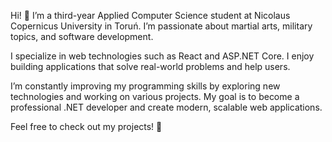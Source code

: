 Hi! 👋 I’m a third-year Applied Computer Science student at Nicolaus Copernicus University in Toruń. I’m passionate about martial arts, military topics, and software development.

I specialize in web technologies such as  React and ASP.NET Core. I enjoy building applications that solve real-world problems and help users.

I’m constantly improving my programming skills by exploring new technologies and working on various projects. My goal is to become a professional .NET developer and create modern, scalable web applications.

Feel free to check out my projects! 🚀
<!--
**jakubkrup99/jakubkrup99** is a ✨ _special_ ✨ repository because its `README.md` (this file) appears on your GitHub profile.

Here are some ideas to get you started:

- 🔭 I’m currently working on ...
- 🌱 I’m currently learning ...
- 👯 I’m looking to collaborate on ...
- 🤔 I’m looking for help with ...
- 💬 Ask me about ...
- 📫 How to reach me: ...
- 😄 Pronouns: ...
- ⚡ Fun fact: ...
-->

